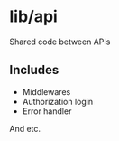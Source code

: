 # lib/api

Shared code between APIs

## Includes

- Middlewares
- Authorization login
- Error handler

And etc.
